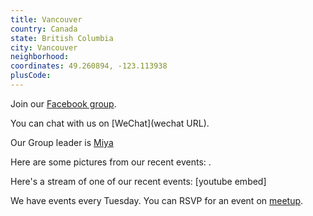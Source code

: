 ```yaml
---
title: Vancouver
country: Canada
state: British Columbia
city: Vancouver
neighborhood: 
coordinates: 49.260894, -123.113938
plusCode:
---
```

Join our [Facebook group](https://www.facebook.com/groups/free.code.camp.vancouver.bc.canada).

You can chat with us on [WeChat](wechat URL).

Our Group leader is [Miya](freecodecamp.org/miya)

Here are some pictures from our recent events:
![]().

Here's a stream of one of our recent events:
[youtube embed]

We have events every Tuesday. You can RSVP for an event on [meetup](meetupurl).
